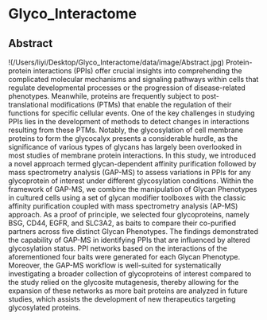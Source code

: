 # Glyco_Interactome
## Abstract
!(/Users/liyi/Desktop/Glyco_Interactome/data/image/Abstract.jpg)
Protein-protein interactions (PPIs) offer crucial insights into comprehending the complicated molecular mechanisms and signaling pathways within cells that regulate developmental processes or the progression of disease-related phenotypes. Meanwhile, proteins are frequently subject to post-translational modifications (PTMs) that enable the regulation of their functions for specific cellular events. One of the key challenges in studying PPIs lies in the development of methods to detect changes in interactions resulting from these PTMs. Notably, the glycosylation of cell membrane proteins to form the glycocalyx presents a considerable hurdle, as the significance of various types of glycans has largely been overlooked in most studies of membrane protein interactions. In this study, we introduced a novel approach termed glycan-dependent affinity purification followed by mass spectrometry analysis (GAP-MS) to assess variations in PPIs for any glycoprotein of interest under different glycosylation conditions. Within the framework of GAP-MS, we combine the manipulation of Glycan Phenotypes in cultured cells using a set of glycan modifier toolboxes with the classic affinity purification coupled with mass spectrometry analysis (AP-MS) approach. As a proof of principle, we selected four glycoproteins, namely BSG, CD44, EGFR, and SLC3A2, as baits to compare their co-purified partners across five distinct Glycan Phenotypes. The findings demonstrated the capability of GAP-MS in identifying PPIs that are influenced by altered glycosylation status. PPI networks based on the interactions of the aforementioned four baits were generated for each Glycan Phenotype. Moreover, the GAP-MS workflow is well-suited for systematically investigating a broader collection of glycoproteins of interest compared to the study relied on the glycosite mutagenesis, thereby allowing for the expansion of these networks as more bait proteins are analyzed in future studies, which assists the development of new therapeutics targeting glycosylated proteins.

